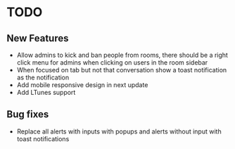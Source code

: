 # TODO

## New Features
- Allow admins to kick and ban people from rooms, there should be a right click menu for admins when clicking on users in the room sidebar
- When focused on tab but not that conversation show a toast notification as the notification
- Add mobile responsive design in next update
- Add LTunes support

## Bug fixes
- Replace all alerts with inputs with popups and alerts without input with toast notifications
